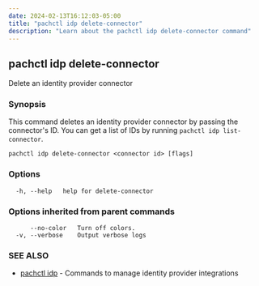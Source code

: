 ```yaml
---
date: 2024-02-13T16:12:03-05:00
title: "pachctl idp delete-connector"
description: "Learn about the pachctl idp delete-connector command"
---
```


## pachctl idp delete-connector

Delete an identity provider connector

### Synopsis

This command deletes an identity provider connector by passing the connector's ID. You can get a list of IDs by running `pachctl idp list-connector`. 

```
pachctl idp delete-connector <connector id> [flags]
```

### Options

```
  -h, --help   help for delete-connector
```

### Options inherited from parent commands

```
      --no-color   Turn off colors.
  -v, --verbose    Output verbose logs
```

### SEE ALSO

* [pachctl idp](../pachctl_idp)	 - Commands to manage identity provider integrations

